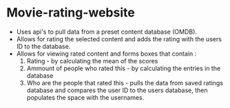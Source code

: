 # Movie-rating-website

* Uses api's to pull data from a preset content database (OMDB).
* Allows for rating the selected content and adds the rating with the users ID to the database.
* Allows for viewing rated content and forms boxes that contain :
  1. Rating - by calculating the mean of the scores
  2. Ammount of people who rated this - by calculating the entries in the database
  3. Who are the people that rated this - pulls the data from saved ratings database and compares the user ID to the users database, then populates the space with the usernames.

